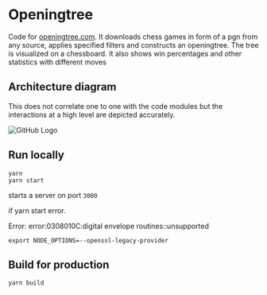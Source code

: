 # Openingtree
Code for [openingtree.com](https://www.openingtree.com). It downloads chess games in form of a pgn from any source, applies specified filters and constructs an openingtree. 
The tree is visualized on a chessboard. It also shows win percentages and other statistics with different moves

## Architecture diagram
This does not correlate one to one with the code modules but the interactions at a high level are depicted accurately.

![GitHub Logo](/docs/images/architecture.png)

## Run locally
```
yarn
yarn start
```
starts a server on port `3000`

if yarn start error.

Error: error:0308010C:digital envelope routines::unsupported

```
export NODE_OPTIONS=--openssl-legacy-provider
```

## Build for production
```
yarn build
```


